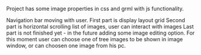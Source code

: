 Project has some image properties in css and grml with js functionality.

Navigation bar moving with user.
  First part is display layout grid
  Second part is horizontal scrolling list of images, user can interact with images
  Last part is not finished yet - in the future adding some image editing option. 
  For this moment user can choose one of tree images to be shown in image window, or can choosen one image from his pc.
